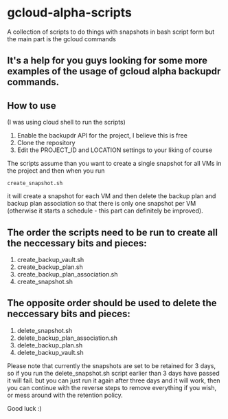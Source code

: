 # gcloud-alpha-scripts
A collection of scripts to do things with snapshots in bash script form but the main part is the gcloud commands

## It's a help for you guys looking for some more examples of the usage of gcloud alpha backupdr commands.

## How to use
(I was using cloud shell to run the scripts)
1. Enable the backupdr API for the project, I believe this is free
2. Clone the repository
3. Edit the PROJECT_ID and LOCATION settings to your liking of course

The scripts assume than you want to create a single snapshot for all VMs in the project and then when you run 

```
create_snapshot.sh
```

 it will create a snapshot for each VM and then delete the backup plan and backup plan association so that there is only one snapshot per VM (otherwise it starts a schedule - this part can definitely be improved).

## The order the scripts need to be run to create all the neccessary bits and pieces:
1. create_backup_vault.sh
2. create_backup_plan.sh
3. create_backup_plan_association.sh
4. create_snapshot.sh

## The opposite order should be used to delete the neccessary bits and pieces:
1. delete_snapshot.sh
2. delete_backup_plan_association.sh
3. delete_backup_plan.sh
4. delete_backup_vault.sh

Please note that currently the snapshots are set to be retained for 3 days, so if you run the delete_snapshot.sh script earlier than 3 days have passed it will fail. but you can just run it again after three days and it will work, then you can continue with the reverse steps to remove everything if you wish, or mess around with the retention policy.

Good luck :)

 



